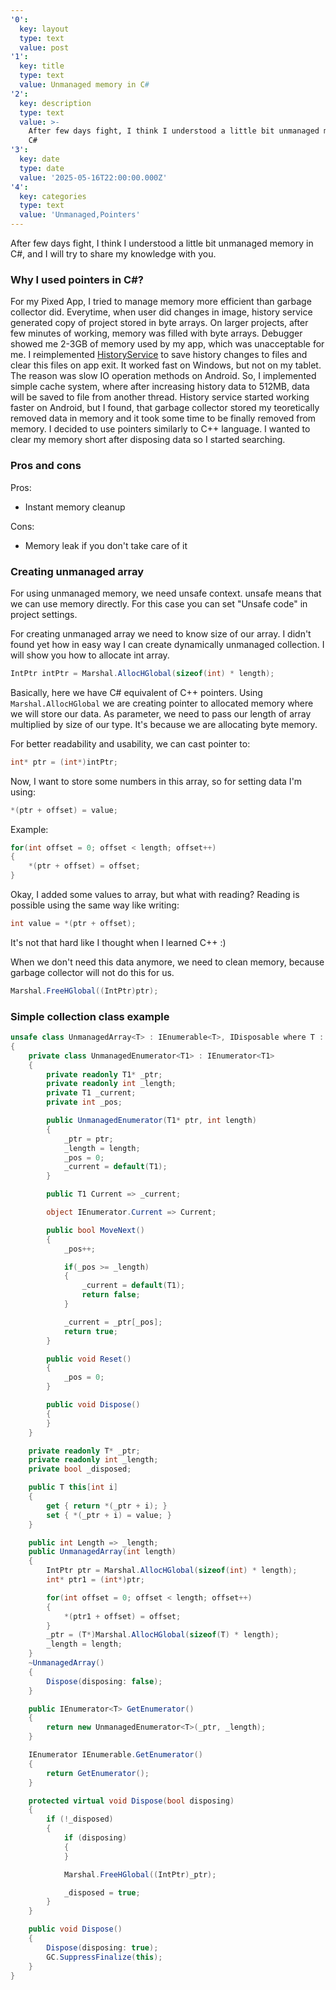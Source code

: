 ```yaml
---
'0':
  key: layout
  type: text
  value: post
'1':
  key: title
  type: text
  value: Unmanaged memory in C#
'2':
  key: description
  type: text
  value: >-
    After few days fight, I think I understood a little bit unmanaged memory in
    C#
'3':
  key: date
  type: date
  value: '2025-05-16T22:00:00.000Z'
'4':
  key: categories
  type: text
  value: 'Unmanaged,Pointers'
---
```


After few days fight, I think I understood a little bit unmanaged memory in C#, and I will try to share my knowledge with you.

### Why I used pointers in C#?

For my Pixed App, I tried to manage memory more efficient than garbage collector did. Everytime, when user did changes in image, history service generated copy of project stored in byte arrays. On larger projects, after few minutes of working, memory was filled with byte arrays. Debugger showed me 2-3GB of memory used by my app, which was unacceptable for me. I reimplemented [HistoryService](https://github.com/Mateusz-Nejman/Pixed/blob/master/Pixed.Application/Services/HistoryService.cs) to save history changes to files and clear this files on app exit. It worked fast on Windows, but not on my tablet. The reason was slow IO operation methods on Android. So, I implemented simple cache system, where after increasing history data to 512MB, data will be saved to file from another thread. History service started working faster on Android, but I found, that garbage collector stored my teoretically removed data in memory and it took some time to be finally removed from memory. I decided to use pointers similarly to C++ language. I wanted to clear my memory short after disposing data so I started searching.

### Pros and cons

Pros:

*   Instant memory cleanup
    

Cons:

*   Memory leak if you don't take care of it
    

### Creating unmanaged array

For using unmanaged memory, we need unsafe context. unsafe means that we can use memory directly. For this case you can set "Unsafe code" in project settings.

For creating unmanaged array we need to know size of our array. I didn't found yet how in easy way I can create dynamically unmanaged collection. I will show you how to allocate int array.

```csharp
IntPtr intPtr = Marshal.AllocHGlobal(sizeof(int) * length);

```

Basically, here we have C# equivalent of C++ pointers. Using `Marshal.AllocHGlobal` we are creating pointer to allocated memory where we will store our data. As parameter, we need to pass our length of array multiplied by size of our type. It's because we are allocating byte memory.

For better readability and usability, we can cast pointer to:

```csharp
int* ptr = (int*)intPtr;

```

Now, I want to store some numbers in this array, so for setting data I'm using:

```csharp
*(ptr + offset) = value;

```

Example:

```csharp
for(int offset = 0; offset < length; offset++)
{
    *(ptr + offset) = offset;
}

```

Okay, I added some values to array, but what with reading? Reading is possible using the same way like writing:

```csharp
int value = *(ptr + offset);

```

It's not that hard like I thought when I learned C++ :)

When we don't need this data anymore, we need to clean memory, because garbage collector will not do this for us.

```csharp
Marshal.FreeHGlobal((IntPtr)ptr);

```

### Simple collection class example

```csharp
unsafe class UnmanagedArray<T> : IEnumerable<T>, IDisposable where T : unmanaged
{
    private class UnmanagedEnumerator<T1> : IEnumerator<T1>
    {
        private readonly T1* _ptr;
        private readonly int _length;
        private T1 _current;
        private int _pos;

        public UnmanagedEnumerator(T1* ptr, int length)
        {
            _ptr = ptr;
            _length = length;
            _pos = 0;
            _current = default(T1);
        }

        public T1 Current => _current;

        object IEnumerator.Current => Current;

        public bool MoveNext()
        {
            _pos++;

            if(_pos >= _length)
            {
                _current = default(T1);
                return false;
            }

            _current = _ptr[_pos];
            return true;
        }

        public void Reset()
        {
            _pos = 0;
        }

        public void Dispose()
        {
        }
    }

    private readonly T* _ptr;
    private readonly int _length;
    private bool _disposed;

    public T this[int i]
    {
        get { return *(_ptr + i); }
        set { *(_ptr + i) = value; }
    }

    public int Length => _length;
    public UnmanagedArray(int length)
    {
        IntPtr ptr = Marshal.AllocHGlobal(sizeof(int) * length);
        int* ptr1 = (int*)ptr;

        for(int offset = 0; offset < length; offset++)
        {
            *(ptr1 + offset) = offset;
        }
        _ptr = (T*)Marshal.AllocHGlobal(sizeof(T) * length);
        _length = length;
    }
    ~UnmanagedArray()
    {
        Dispose(disposing: false);
    }

    public IEnumerator<T> GetEnumerator()
    {
        return new UnmanagedEnumerator<T>(_ptr, _length);
    }

    IEnumerator IEnumerable.GetEnumerator()
    {
        return GetEnumerator();
    }

    protected virtual void Dispose(bool disposing)
    {
        if (!_disposed)
        {
            if (disposing)
            {
            }

            Marshal.FreeHGlobal((IntPtr)_ptr);

            _disposed = true;
        }
    }

    public void Dispose()
    {
        Dispose(disposing: true);
        GC.SuppressFinalize(this);
    }
}

```
